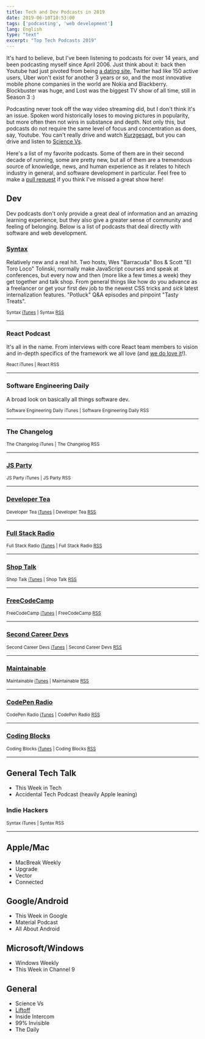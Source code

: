 ```yaml
---
title: Tech and Dev Podcasts in 2019
date: 2019-06-10T10:53:00
tags: ['podcasting', 'web development']
lang: English
type: "text"
excerpt: "Top Tech Podcasts 2019"
---
```


It's hard to believe, but I've been listening to podcasts for over 14 years, and been podcasting myself since April 2006. Just think about it: back then Youtube had just pivoted from being [a dating site](https://www.cnet.com/news/youtube-started-as-an-online-dating-site/), Twitter had like 150 active users, Uber won't exist for another 3 years or so, and the most innovative mobile phone companies in the world are Nokia and Blackberry. Blockbuster was huge, and Lost was the biggest TV show of all time, still in Season 3 :)

Podcasting never took off the way video streaming did, but I don't think it's an issue. Spoken word historically loses to moving pictures in popularity, but more often then not wins in substance and depth. Not only this, but podcasts do not require the same level of focus and concentration as does, say, Youtube. You can't really drive and watch [Kurzgesagt](https://www.youtube.com/user/Kurzgesagt), but you can drive and listen to [Science Vs](https://gimletmedia.com/shows/science-vs).

Here's a list of my favorite podcasts. Some of them are in their second decade of running, some are pretty new, but all of them are a tremendous source of knowledge, news, and human experience as it relates to hitech industry in general, and software development in particular. Feel free to make a [pull request](https://github.com/rosnovsky/rosnovskyus/tree/master/content/blog/tech-podcasts-in-2019/index.md) if you think I've missed a great show here!

## Dev

Dev podcasts don't only provide a great deal of information and an amazing learning experience, but they also give a greater sense of community and feeling of belonging. Below is a list of podcasts that deal directly with software and web development.  

### [Syntax](https://syntax.fm/) 

Relatively new and a real hit. Two hosts, Wes "Barracuda" Bos & Scott "El Toro Loco" Tolinski, normally make JavaScript courses and speak at conferences, but every now and then (more like a few times a week) they get together and talk shop. From general things like how do you advance as a freelancer or get your first dev job to the newest CSS tricks and _sick_ latest internalization features. "Potluck" Q&A episodes and pinpoint "Tasty Treats".   

<small>Syntax [iTunes](https://itunes.apple.com/ca/podcast/syntax-tasty-web-development-treats/id1253186678?mt=2) | Syntax [RSS](http://feed.syntax.fm/rss)</small>

---

### React Podcast

It's all in the name. From interviews with core React team members to vision and in-depth specifics of the framework we all love (and [we do love it](https://2018.stateofjs.com/front-end-frameworks/overview/)!).

<small>React iTunes | React RSS</small>

---

### Software Engineering Daily

A broad look on basically all things software dev.  

<small>Software Engineering Daily iTunes | Software Engineering Daily RSS</small>

---

### The Changelog

<small>The Changelog iTunes | The Changelog RSS</small>

---

### [JS Party](https://changelog.com/jsparty) 

<small>JS Party iTunes | JS Party RSS</small>

---

### [Developer Tea](https://spec.fm/podcasts/developer-tea)

<small>Developer Tea [iTunes](https://geo.itunes.apple.com/ca/podcast/feed/id955596067) | Developer Tea [RSS](http://feeds.feedburner.com/developertea)</small>

---

### [Full Stack Radio](http://www.fullstackradio.com/)

<small>Full Stack Radio [iTunes](https://geo.itunes.apple.com/ca/podcast/feed/id955596067) | Full Stack Radio [RSS](https://rss.simplecast.com/podcasts/279/rss)</small>

---

### [Shop Talk](https://shoptalkshow.com/)

<small>Shop Talk [iTunes](http://itunes.apple.com/podcast/id493890455) | Shop Talk [RSS](https://shoptalkshow.com/feed/podcast)</small>

---

### [FreeCodeCamp](https://freecodecamp.libsyn.com/)

<small>FreeCodeCamp [iTunes](https://itunes.apple.com/us/podcast/the-freecodecamp-podcast/id1313660749?mt=2&ls=1) | FreeCodeCamp [RSS](http://podcast.freecodecamp.org/rss)</small>

---

### [Second Career Devs](https://secondcareerdevs.com/) 

<small>Second Career Devs [iTunes](https://podcasts.apple.com/us/podcast/second-career-devs/id1317467797) | Second Career Devs [RSS](http://feeds.soundcloud.com/users/soundcloud:users:332558027/sounds.rss)</small>

---

### [Maintainable](https://maintainable.fm/) 

<small>Maintainable [iTunes](https://podcasts.apple.com/us/podcast/maintainable/id1459893010) | Maintainable [RSS](https://feeds.simplecast.com/7y1CbAbN)</small>

---

### [CodePen Radio](https://blog.codepen.io/radio/) 

<small>CodePen Radio [iTunes](https://itunes.apple.com/us/podcast/codepen-radio/id824437159) | CodePen Radio [RSS](https://blog.codepen.io/feed/podcast/)</small>

---

### [Coding Blocks](https://blog.codepen.io/radio/) 

<small>Coding Blocks [iTunes](https://podcasts.apple.com/podcast/coding-blocks-software-web/id769189585) | Coding Blocks [RSS](https://www.codingblocks.net/podcast-feed.xml)</small>

---

## General Tech Talk
- This Week in Tech
- Accidental Tech Podcast (heavily Apple leaning)

### Indie Hackers

<small>Syntax iTunes | Syntax RSS</small>

---

## Apple/Mac
- MacBreak Weekly
- Upgrade
- Vector
- Connected

## Google/Android
- This Week in Google
- Material Podcast
- All About Android

## Microsoft/Windows
- Windows Weekly
- This Week in Channel 9

## General
- Science Vs
- [Liftoff](https://www.relay.fm/liftoff)
- Inside Intercom
- 99% Invisible
- The Daily
